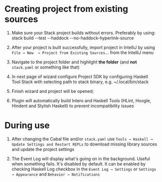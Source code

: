 Creating project from existing sources
======================================


1. Make sure your Stack project builds without errors. Preferably by using: stack build --test --haddock --no-haddock-hyperlink-source

1. After your project is built successfully, import project in IntelliJ by using `File → New  → Project from Existing Sources`... from the IntelliJ menu

1. Navigate to the project folder and highlight __the folder__ (and __not__ `stack.yaml` or something like that)

1. In next page of wizard configure Project SDK by configuring Haskell Tool Stack with selecting path to stack binary, e.g. ~/.local/bin/stack

1. Finish wizard and project will be opened;

1. Plugin will automatically build Intero and Haskell Tools (HLint, Hoogle, Hindent and Stylish Haskell) to prevent incompatibility issues


During use
==========

1. After changing the Cabal file and/or `stack.yaml` use `Tools → Haskell → Update Settings and Restart REPLs` to download missing library sources and update the project settings

1. The Event Log will display what's going on in the background. Useful when something fails. It's disabled by default. 
   It can be enabled by checking Haskell Log checkbox in the `Event Log → Settings` or `Settings → Appearance` and `Behavior → Notifications`
